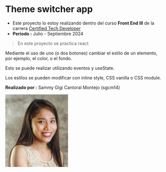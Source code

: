 Theme switcher app
=============
- Este proyecto lo estoy realizando dentro del curso **Front End III** de la carrera [Certified Tech Developer](https://www.digitalhouse.com/ar/productos/programacion/certified-tech-developer "Certified Tech Developer") 
- **Periodo :** Julio - Septiembre 2024
> En este proyecto se practica react


Mediante el uso de uno (o dos botones) cambiar el estilo de un elemento, por ejemplo, el color, o el fondo.

Esto se puede realizar utilizando eventos y useState. 

Los estilos se pueden modificar con inline style, CSS vanilla o CSS module.

**Realizado por :** Sammy Gigi Cantoral Montejo (sgcm14)

<img src ="https://raw.githubusercontent.com/sgcm14/sgcm14/main/sammy.jpg" width="200">